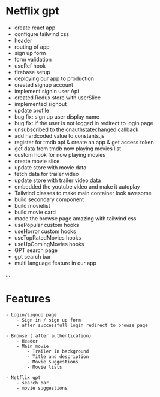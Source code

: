 # Netflix gpt

- create react app
- configure tailwind css
- header
- routing of app
- sign up form
- form validation
- useRef hook
- firebase setup
- deploying our app to production
- created signup account
- implement signIn user Api
- created Redux store with userSlice
- implemented signout
- update profile 
- bug fix: sign up user display name
- bug fix: if the user is not logged in redirect to login page 
- unsubscribed to the onauthstatechanged callback
- add hardcoded value to constants.js
- register for tmdb api & create an app & get access token
- get data from tmdb now playing movies list
- custom hook for now playing movies
- create movie slice
- update store with movie data
- fetch data for trailer video
- update store with trailer video data
- embedded the youtube video and make it autoplay
- Tailwind classes to make main container look awesome
- build secondary component
- build movielist
- build movie card
- made the browse page amazing with tailwind css
- usePopular custom hooks
- useHorror custom hooks
- useTopRatedMovies hooks
- useUpComingMovies hooks
- GPT search page
- gpt search bar
- multi language feature in our app
 



...
# Features
    - Login/signup page
        - Sign in / sign up form
        - after successfull login redirect to browse page
        
    - Browse ( after authentication)
        - Header
        - Main movie
            - Trailer in background
            - Title and description
            - Movie Suggestions
            - Movie lists 

    - Netflix gpt
        - search bar
        - movie suggestions